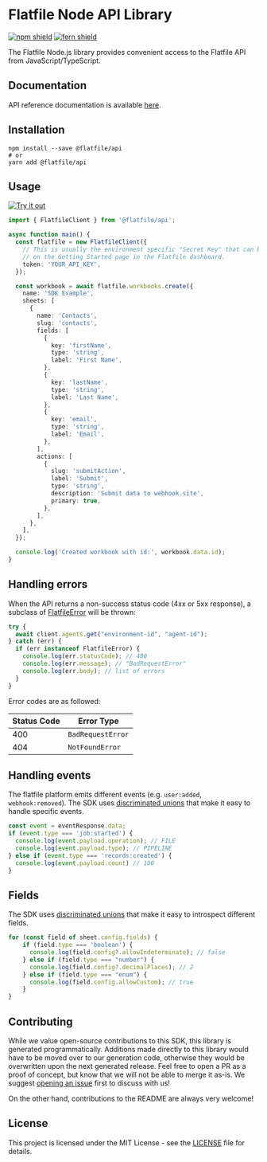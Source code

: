 # Flatfile Node API Library

[![npm shield](https://img.shields.io/npm/v/@flatfile/api)](https://www.npmjs.com/package/@flatfile/api)
[![fern shield](https://img.shields.io/badge/%F0%9F%8C%BF-SDK%20generated%20by%20Fern-brightgreen)](https://buildwithfern.com/?utm_source=flatfilers/flatfile-node/readme)

The Flatfile Node.js library provides convenient access to the Flatfile API from JavaScript/TypeScript.

## Documentation

API reference documentation is available [here](https://reference.flatfile.com).

## Installation

```
npm install --save @flatfile/api
# or
yarn add @flatfile/api
```

## Usage

[![Try it out](https://developer.stackblitz.com/img/open_in_stackblitz.svg)](https://stackblitz.com/edit/flatfile-typescript-sdk-7xtsm5?file=app.ts&view=editor)

```typescript
import { FlatfileClient } from '@flatfile/api';

async function main() {
  const flatfile = new FlatfileClient({
    // This is usually the environment specific "Secret Key" that can be found
    // on the Getting Started page in the Flatfile dashboard.
    token: 'YOUR_API_KEY',
  });

  const workbook = await flatfile.workbooks.create({
    name: 'SDK Example',
    sheets: [
      {
        name: 'Contacts',
        slug: 'contacts',
        fields: [
          {
            key: 'firstName',
            type: 'string',
            label: 'First Name',
          },
          {
            key: 'lastName',
            type: 'string',
            label: 'Last Name',
          },
          {
            key: 'email',
            type: 'string',
            label: 'Email',
          },
        ],
        actions: [
          {
            slug: 'submitAction',
            label: 'Submit',
            type: 'string',
            description: 'Submit data to webhook.site',
            primary: true,
          },
        ],
      },
    ],
  });

  console.log('Created workbook with id:', workbook.data.id);
}
```

## Handling errors

When the API returns a non-success status code (4xx or 5xx response), a subclass of [FlatfileError](https://github.com/fern-flatfile/flatfile-node/blob/main/src/errors/FlatfileError.ts) will be thrown:

```ts
try {
  await client.agents.get("environment-id", "agent-id");
} catch (err) {
  if (err instanceof FlatfileError) {
    console.log(err.statusCode); // 400
    console.log(err.message); // "BadRequestError"
    console.log(err.body); // list of errors
  }
}
```

Error codes are as followed:

| Status Code | Error Type                 |
| ----------- | -------------------------- |
| 400         | `BadRequestError`          |
| 404         | `NotFoundError`            |


## Handling events

The flatfile platform emits different events (e.g. `user:added`, `webhook:removed`). The SDK uses [discriminated unions](https://www.typescriptlang.org/docs/handbook/unions-and-intersections.html#discriminating-unions) that make it easy to handle specific events.

```ts
const event = eventResponse.data;
if (event.type === 'job:started') {
  console.log(event.payload.operation); // FILE
  console.log(event.payload.type); // PIPELINE
} else if (event.type === 'records:created') {
  console.log(event.payload.count) // 100
}
```

## Fields

The SDK uses [discriminated unions](https://www.typescriptlang.org/docs/handbook/unions-and-intersections.html#discriminating-unions) that make it easy to introspect different fields.

```ts
for (const field of sheet.config.fields) {
    if (field.type === 'boolean') {
      console.log(field.config?.allowIndeterminate); // false
    } else if (field.type === "number") {
      console.log(field.config?.decimalPlaces); // 2
    } else if (field.type === "enum") {
      console.log(field.config.allowCustom); // true
    }
}
```

## Contributing

While we value open-source contributions to this SDK, this library is generated programmatically. Additions made directly to this library would have to be moved over to our generation code, otherwise they would be overwritten upon the next generated release. Feel free to open a PR as a proof of concept, but know that we will not be able to merge it as-is. We suggest [opening an issue](https://github.com/FlatFilers/flatfile-node/issues) first to discuss with us!

On the other hand, contributions to the README are always very welcome!

## License

This project is licensed under the MIT License - see the [LICENSE](LICENSE.txt) file for details.
